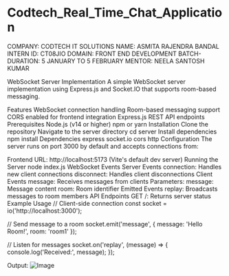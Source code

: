 
# Codtech_Real_Time_Chat_Application
COMPANY: CODTECH IT SOLUTIONS
NAME: ASMITA RAJENDRA BANDAL 
INTERN ID: CT08JIO 
DOMAIN: FRONT END DEVELOPMENT 
BATCH-DURATION: 5 JANUARY TO 5 FEBRUARY
MENTOR: NEELA SANTOSH KUMAR

WebSocket Server Implementation
A simple WebSocket server implementation using Express.js and Socket.IO that supports room-based messaging.

Features
WebSocket connection handling
Room-based messaging support
CORS enabled for frontend integration
Express.js REST API endpoints
Prerequisites
Node.js (v14 or higher)
npm or yarn
Installation
Clone the repository
Navigate to the server directory
cd server
Install dependencies
npm install
Dependencies
express
socket.io
cors
http
Configuration
The server runs on port 3000 by default and accepts connections from:

Frontend URL: http://localhost:5173 (Vite's default dev server)
Running the Server
node index.js
WebSocket Events
Server Events
connection: Handles new client connections
disconnect: Handles client disconnections
Client Events
message: Receives messages from clients
Parameters:
message: Message content
room: Room identifier
Emitted Events
replay: Broadcasts messages to room members
API Endpoints
GET /: Returns server status
Example Usage
// Client-side connection
const socket = io('http://localhost:3000');

// Send message to a room
socket.emit('message', {
    message: 'Hello Room!',
    room: 'room1'
});

// Listen for messages
socket.on('replay', (message) => {
    console.log('Received:', message);
});

Output:
![Image](https://github.com/user-attachments/assets/4605c2b7-97bc-4077-87d6-6158b657b4aa)
